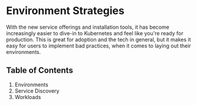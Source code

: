 # Environment Strategies

With the new service offerings and installation tools, it has become increasingly easier to dive-in to Kubernetes and feel like you're ready for production. This is great for adoption and the tech in general, but it makes it easy for users to implement bad practices, when it comes to laying out their environments.

## Table of Contents

1. Environments
2. Service Discovery
3. Workloads